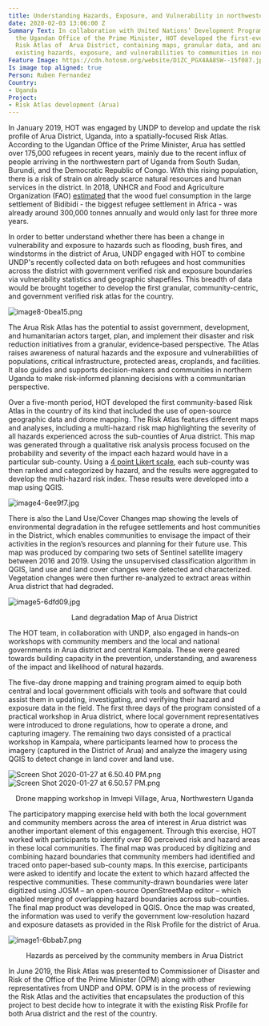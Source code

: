 ```yaml
---
title: Understanding Hazards, Exposure, and Vulnerability in northwestern Uganda
date: 2020-02-03 13:06:00 Z
Summary Text: In collaboration with United Nations’ Development Program (UNDP) and
  the Ugandan Office of the Prime Minister, HOT developed the first-ever spatially-focused
  Risk Atlas of  Arua District, containing maps, granular data, and analyses of the
  existing hazards, exposure, and vulnerabilities to communities in northwestern Uganda.
Feature Image: https://cdn.hotosm.org/website/D1ZC_PGX4AA8SW--15f087.jpeg
Is image top aligned: true
Person: Ruben Fernandez
Country:
- Uganda
Project:
- Risk Atlas development (Arua)
---
```


In January 2019, HOT was engaged by UNDP to develop and update the risk profile of Arua District, Uganda, into a spatially-focused Risk Atlas. According to the Ugandan Office of the Prime Minister, Arua has settled over 175,000 refugees in recent years, mainly due to the recent influx of people arriving in the northwestern part of Uganda from South Sudan, Burundi, and the Democratic Republic of Congo. With this rising population, there is a risk of strain on already scarce natural resources and human services in the district. In 2018, UNHCR and Food and Agriculture Organization (FAO) [estimated](https://www.unhcr.org/news/press/2018/6/5b2a2e174/fao-unhcr-launch-new-tool-save-forests-displacement-affected-areas.html) that the wood fuel consumption in the large settlement of Bidibidi - the biggest refugee settlement in Africa - was already around 300,000 tonnes annually and would only last for three more years.

In order to better understand whether there has been a change in vulnerability and exposure to hazards such as flooding, bush fires, and windstorms in the district of Arua, UNDP engaged with HOT to combine UNDP's recently collected data on both refugees and host communities across the district with government verified risk and exposure boundaries via vulnerability statistics and geographic shapefiles. This breadth of data would be brought together to develop the first granular, community-centric, and government verified risk atlas for the country.

![image8-0bea15.png](https://cdn.hotosm.org/website/image8-0bea15.png)

The Arua Risk Atlas has the potential to assist government, development, and humanitarian actors target, plan, and implement their disaster and risk reduction initiatives from a granular, evidence-based perspective. The Atlas raises awareness of natural hazards and the exposure and vulnerabilities of populations, critical infrastructure, protected areas, croplands, and facilities. It also guides and supports decision-makers and communities in northern Uganda to make risk-informed planning decisions with a communitarian perspective.

Over a five-month period, HOT developed the first community-based Risk Atlas in the country of its kind that included the use of open-source geographic data and drone mapping. The Risk Atlas features different maps and analyses, including a multi-hazard risk map highlighting the severity of all hazards experienced across the sub-counties of Arua district. This map was generated through a qualitative risk analysis process focused on the probability and severity of the impact each hazard would have in a particular sub-county. Using a [4 point Likert scale](https://www.formpl.us/blog/point-likert-scale), each sub-county was then ranked and categorized by hazard, and the results were aggregated to develop the multi-hazard risk index. These results were developed into a map using QGIS.

![image4-6ee9f7.jpg](https://cdn.hotosm.org/website/image4-6ee9f7.jpg)

There is also the Land Use/Cover Changes map showing the levels of environmental degradation in the refugee settlements and host communities in the District, which enables communities to envisage the impact of their activities in the region’s resources and planning for their future use. This map was produced by comparing two sets of Sentinel satellite imagery between 2016 and 2019. Using the unsupervised classification algorithm in QGIS, land use and land cover changes were detected and characterized. Vegetation changes were then further re-analyzed to extract areas within Arua district that had degraded.

![image5-6dfd09.jpg](https://cdn.hotosm.org/website/image5-6dfd09.jpg)
<p style="text-align: center;">Land degradation Map of Arua District</p>

The HOT team, in collaboration with UNDP, also engaged in hands-on workshops with community members and the local and national governments in Arua district and central Kampala. These were geared towards building capacity in the prevention, understanding, and awareness of the impact and likelihood of natural hazards.

The five-day drone mapping and training program aimed to equip both central and local government officials with tools and software that could assist them in updating, investigating, and verifying their hazard and exposure data in the field. The first three days of the program consisted of a practical workshop in Arua district, where local government representatives were introduced to drone regulations, how to operate a drone, and capturing imagery. The remaining two days consisted of a practical workshop in Kampala, where participants learned how to process the imagery (captured in the District of Arua) and analyze the imagery using QGIS to detect change in land cover and land use.

![Screen Shot 2020-01-27 at 6.50.40 PM.png](https://cdn.hotosm.org/website/Screen+Shot+2020-01-27+at+6.50.40+PM.png)\
![Screen Shot 2020-01-27 at 6.50.57 PM.png](https://cdn.hotosm.org/website/Screen+Shot+2020-01-27+at+6.50.57+PM.png)
<p style="text-align: center;">Drone mapping workshop in Imvepi Village, Arua, Northwestern Uganda</p>

The participatory mapping exercise held with both the local government and community members across the area of interest in Arua district was another important element of this engagement. Through this exercise, HOT worked with participants to identify over 80 perceived risk and hazard areas in these local communities. The final map was produced by digitizing and combining hazard boundaries that community members had identified and traced onto paper-based sub-county maps. In this exercise, participants were asked to identify and locate the extent to which hazard affected the respective communities. These community-drawn boundaries were later digitized using JOSM – an open-source OpenStreetMap editor – which enabled merging of overlapping hazard boundaries across sub-counties. The final map product was developed in QGIS. Once the map was created, the information was used to verify the government low-resolution hazard and exposure datasets as provided in the Risk Profile for the district of Arua.

![image1-6bbab7.png](https://cdn.hotosm.org/website/image1-6bbab7.png)
<p style="text-align: center;">Hazards as perceived by the community members in Arua District</p>

In June 2019, the Risk Atlas was presented to Commissioner of Disaster and Risk of the Office of the Prime Minister (OPM) along with other representatives from UNDP and OPM. OPM is in the process of reviewing the Risk Atlas and the activities that encapsulates the production of this project to best decide how to integrate it with the existing Risk Profile for both Arua district and the rest of the country.